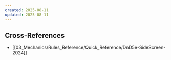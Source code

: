 ```yaml
---
created: 2025-08-11
updated: 2025-08-11
---
```



## Cross-References

- [[03_Mechanics/Rules_Reference/Quick_Reference/DnD5e-SideScreen-2024]]
